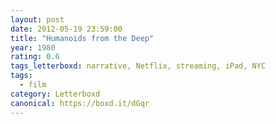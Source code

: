 ```yaml
---
layout: post 
date: 2012-05-19 23:59:00
title: "Humanoids from the Deep"
year: 1980
rating: 0.6
tags_letterboxd: narrative, Netflix, streaming, iPad, NYC
tags:
  - film
category: Letterboxd
canonical: https://boxd.it/dGqr
---
```

